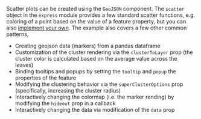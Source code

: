 Scatter plots can be created using the `GeoJSON` component. The `scatter` object in the `express` module provides a few standard scatter functions, e.g. coloring of a point based on the value of a feature property, but you can also [implement your own](#func_props). The example also covers a few other common patterns,

* Creating geojson data (markers) from a pandas dataframe
* Customization of the cluster rendering via the `clusterToLayer` prop (the cluster color is calculated based on the average value across the leaves)
* Binding tooltips and popups by setting the `tooltip` and `popup` the properties of the feature
* Modifying the clustering behavior via the `superClusterOptions` prop (specifically, increasing the cluster radius)
* Interactively changing the colormap (i.e. the marker rending) by modifying the `hideout` prop in a callback
* Interactively changing the data via modification of the `data` prop